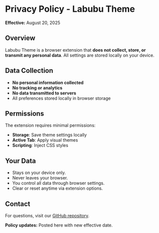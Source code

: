 # Privacy Policy - Labubu Theme

**Effective:** August 20, 2025

## Overview
Labubu Theme is a browser extension that **does not collect, store, or transmit any personal data**. All settings are stored locally on your device.

## Data Collection
- **No personal information collected**
- **No tracking or analytics**
- **No data transmitted to servers**
- All preferences stored locally in browser storage

## Permissions
The extension requires minimal permissions:
- **Storage**: Save theme settings locally
- **Active Tab**: Apply visual themes
- **Scripting**: Inject CSS styles

## Your Data
- Stays on your device only.
- Never leaves your browser.
- You control all data through browser settings.
- Clear or reset anytime via extension options.

## Contact
For questions, visit our [GitHub repository](https://github.com/amirshnll/labubu-theme-browser-extension).

**Policy updates:** Posted here with new effective date.